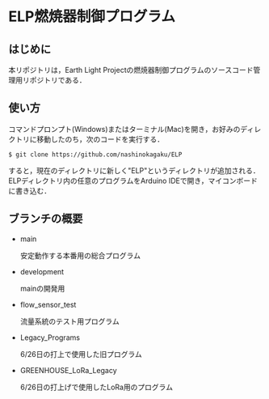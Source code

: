 # ELP燃焼器制御プログラム

## はじめに
本リポジトリは，Earth Light Projectの燃焼器制御プログラムのソースコード管理用リポジトリである．

## 使い方
コマンドプロンプト(Windows)またはターミナル(Mac)を開き，お好みのディレクトリに移動したのち，次のコードを実行する．

```
$ git clone https://github.com/nashinokagaku/ELP
```

すると，現在のディレクトリに新しく"ELP"というディレクトリが追加される．
ELPディレクトリ内の任意のプログラムをArduino IDEで開き，マイコンボードに書き込む．

## ブランチの概要
- main

  安定動作する本番用の総合プログラム

- development

  mainの開発用

- flow_sensor_test

  流量系統のテスト用プログラム

- Legacy_Programs

  6/26日の打上で使用した旧プログラム

- GREENHOUSE_LoRa_Legacy

  6/26日の打上げで使用したLoRa用のプログラム